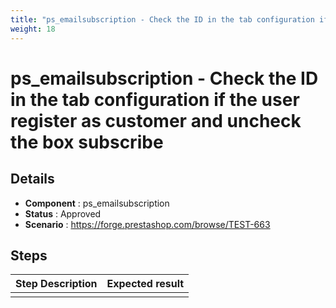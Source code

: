 ```yaml
---
title: "ps_emailsubscription - Check the ID in the tab configuration if the user register as customer and uncheck the box subscribe"
weight: 18
---
```


# ps_emailsubscription - Check the ID in the tab configuration if the user register as customer and uncheck the box subscribe
## Details
* **Component** : ps_emailsubscription
* **Status** : Approved
* **Scenario** : https://forge.prestashop.com/browse/TEST-663

## Steps
| Step Description | Expected result |
| ----- | ----- |
|  |  |
